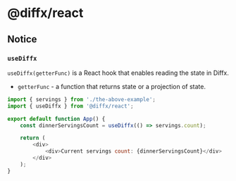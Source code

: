 # @diffx/react <!-- replaceLine:Diffx -->

## Notice <!-- removeSection -->

### `useDiffx` <!-- append:`createState` -->

`useDiffx(getterFunc)` is a React hook that enables reading the state in Diffx.

* `getterFunc` - a function that returns state or a projection of state.

```javascript
import { servings } from './the-above-example';
import { useDiffx } from '@diffx/react';

export default function App() {
    const dinnerServingsCount = useDiffx(() => servings.count);

    return (
        <div>
            <div>Current servings count: {dinnerServingsCount}</div>
        </div>
    );
}
```
